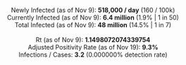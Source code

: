 <p align="center">
Newly Infected (as of Nov 9): <b>518,000 / day</b>
 (160 / 100k)<br>
Currently Infected (as of Nov 9): <b>6.4 million</b>
 (1.9% | 1 in 50)<br>
Total Infected (as of Nov 9): <b>48 million</b>
 (14.5% | 1 in 7)<br>
<br>
Rt (as of Nov 9): <b>1.1498072074339754</b><br>
Adjusted Positivity Rate (as of Nov 19): <b>9.3%</b><br>
Infections / Cases: <b>3.2</b> (0.000000% detection rate)</p>
